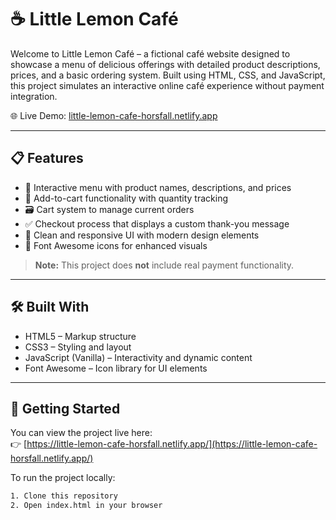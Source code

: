 # ☕ Little Lemon Café

Welcome to Little Lemon Café – a fictional café website designed to showcase a menu of delicious offerings with detailed product descriptions, prices, and a basic ordering system. Built using HTML, CSS, and JavaScript, this project simulates an interactive online café experience without payment integration.

🌐 Live Demo: [little-lemon-cafe-horsfall.netlify.app](https://little-lemon-cafe-horsfall.netlify.app/)

---

## 📋 Features

- 🧾 Interactive menu with product names, descriptions, and prices
- 🛒 Add-to-cart functionality with quantity tracking
- 🗃️ Cart system to manage current orders
- ✅ Checkout process that displays a custom thank-you message
- 🎨 Clean and responsive UI with modern design elements
- 🌟 Font Awesome icons for enhanced visuals

> **Note:** This project does **not** include real payment functionality.

---

## 🛠️ Built With

- HTML5 – Markup structure  
- CSS3 – Styling and layout  
- JavaScript (Vanilla) – Interactivity and dynamic content  
- Font Awesome – Icon library for UI elements

---

## 🚀 Getting Started

You can view the project live here:  
👉 [https://little-lemon-cafe-horsfall.netlify.app/](https://little-lemon-cafe-horsfall.netlify.app/)

To run the project locally:

```bash
1. Clone this repository
2. Open index.html in your browser

